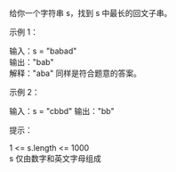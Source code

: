 给你一个字符串 s，找到 s 中最长的回文子串。

示例 1：

输入：s = "babad"  
输出："bab"  
解释："aba" 同样是符合题意的答案。  

示例 2：

输入：s = "cbbd"
输出："bb"

提示：

1 <= s.length <= 1000  
s 仅由数字和英文字母组成
